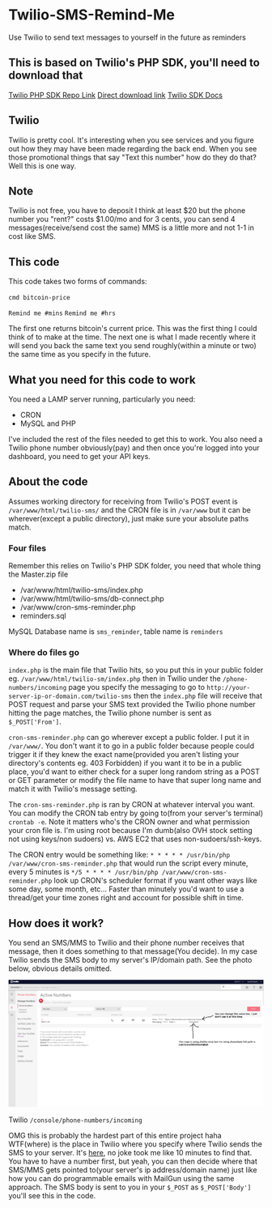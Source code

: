 # Twilio-SMS-Remind-Me
Use Twilio to send text messages to yourself in the future as reminders


## This is based on Twilio's PHP SDK, you'll need to download that
[Twilio PHP SDK Repo Link](https://github.com/twilio/twilio-php/)
[Direct download link](https://github.com/twilio/twilio-php/archive/master.zip)
[Twilio SDK Docs](https://www.twilio.com/docs/libraries/php)

## Twilio
Twilio is pretty cool. It's interesting when you see services and you figure out how they may have been made regarding the back end. When you see those promotional things that say "Text this number" how do they do that? Well this is one way.

## Note
Twilio is not free, you have to deposit I think at least $20 but the phone number you "rent?" costs $1.00/mo and for 3 cents, you can send 4 messages(receive/send cost the same) MMS is a little more and not 1-1 in cost like SMS.

## This code
This code takes two forms of commands:

`cmd bitcoin-price`

`Remind me #mins`
`Remind me #hrs`

The first one returns bitcoin's current price. This was the first thing I could think of to make at the time. The next one is what I made recently where it will send you back the same text you send roughly(within a minute or two) the same time as you specify in the future.

## What you need for this code to work
You need a LAMP server running, particularly you need:
* CRON
* MySQL and PHP

I've included the rest of the files needed to get this to work. You also need a Twilio phone number obviously(pay) and then once you're logged into your dashboard, you need to get your API keys.

## About the code
Assumes working directory for receiving from Twilio's POST event is `/var/www/html/twilio-sms/` and the CRON file is in `/var/www` but it can be wherever(except a public directory), just make sure your absolute paths match.

### Four files
Remember this relies on Twilio's PHP SDK folder, you need that whole thing the Master.zip file
* /var/www/html/twilio-sms/index.php
* /var/www/html/twilio-sms/db-connect.php
* /var/www/cron-sms-reminder.php
* reminders.sql

MySQL Database name is `sms_reminder`, table name is `reminders`

### Where do files go
`index.php` is the main file that Twilio hits, so you put this in your public folder eg. `/var/www/html/twilio-sm/index.php` then in Twilio under the `/phone-numbers/incoming` page you specify the messaging to go to `http://your-server-ip-or-domain.com/twilio-sms` then the `index.php` file will receive that POST request and parse your SMS text provided the Twilio phone number hitting the page matches, the Twilio phone number is sent as `$_POST['From']`.

`cron-sms-reminder.php` can go wherever except a public folder. I put it in `/var/www/`. You don't want it to go in a public folder because people could trigger it if they knew the exact name(provided you aren't listing your directory's contents eg. 403 Forbidden) if you want it to be in a public place, you'd want to either check for a super long random string as a POST or GET parameter or modify the file name to have that super long name and match it with Twilio's message setting.

The `cron-sms-reminder.php` is ran by CRON at whatever interval you want. You can modify the CRON tab entry by going to(from your server's terminal) `crontab -e`. Note it matters who's the CRON owner and what permission your cron file is. I'm using root because I'm dumb(also OVH stock setting not using keys/non sudoers) vs. AWS EC2 that uses non-sudoers/ssh-keys.

The CRON entry would be something like: `* * * * * /usr/bin/php /var/www/cron-sms-reminder.php` that would run the script every minute, every 5 minutes is `*/5 * * * * /usr/bin/php /var/www/cron-sms-reminder.php` look up CRON's scheduler format if you want other ways like some day, some month, etc... Faster than minutely you'd want to use a thread/get your time zones right and account for possible shift in time.

## How does it work?
You send an SMS/MMS to Twilio and their phone number receives that message, then it does something to that message(You decide). In my case Twilio sends the SMS body to my server's IP/domain path. See the photo below, obvious details omitted.

![Twilio console](https://raw.githubusercontent.com/jdc-cunningham/Twilio-SMS-Remind-Me/master/twilio-edited.png)

Twilio `/console/phone-numbers/incoming`

OMG this is probably the hardest part of this entire project haha WTF(where) is the place in Twilio where you specify where Twilio sends the SMS to your server. It's [here](https://www.twilio.com/console/phone-numbers/incoming), no joke took me like 10 minutes to find that. You have to have a number first, but yeah, you can then decide where that SMS/MMS gets pointed to(your server's ip address/domain name) just like how you can do programmable emails with MailGun using the same approach. The SMS body is sent to you in your `$_POST` as `$_POST['Body']` you'll see this in the code.
